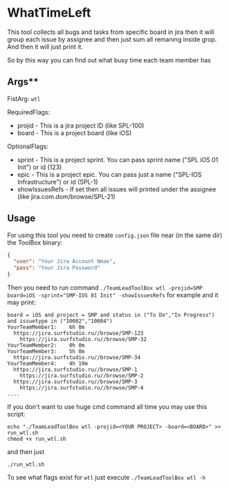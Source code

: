 # WhatTimeLeft

This tool collects all bugs and tasks from specific board in jira then it will group each issue by assignee and then just sum all remaning inside grop. And then it will just print it. 

So by this way you can find out what busy time each team member has

## Args**

FistArg: `wtl`

RequiredFlags:
- projid - This is a jira project ID (like SPL-100)
- board - This is a project board (like iOS)

OptionalFlags:
- sprint - This is a project sprint. You can pass sprint name ("SPL iOS 01 Init") or id (123)
- epic - This is a project epic. You can pass just a name ("SPL-IOS Infrastructure") or id (SPL-1)
- showIssuesRefs - If set then all issues will printed under the assignee (like jira.com.dom/browse/SPL-21)

## Usage

For using this tool you need to create `config.json` file near (in the same dir) the ToolBox binary:

```JSON
{
  "user": "Your Jira Account Nmae",
  "pass": "Your Jira Password"
}
```

Then you need to run command `./TeamLeadToolBox wtl -projid=SMP board=iOS -sprint="SMP-IOS 01 Init" -showIssuesRefs` for example and it may print:

```
board = iOS and project = SMP and status in ("To Do","In Progress") and issuetype in ("10002","10004")
YourTeamMember1: 	6h 0m
  https://jira.surfstudio.ru//browse/SMP-123
	https://jira.surfstudio.ru//browse/SMP-32
YourTeamMember2: 	0h 0m
YourTeamMember3: 	5h 0m
  https://jira.surfstudio.ru//browse/SMP-34
YourTeamMember4: 	4h 19m
  https://jira.surfstudio.ru//browse/SMP-1
	https://jira.surfstudio.ru//browse/SMP-2
  https://jira.surfstudio.ru//browse/SMP-3
	https://jira.surfstudio.ru//browse/SMP-4
....
```

If you don't want to use huge cmd command all time you may use this script:

```Shell
echo "./TeamLeadToolBox wtl -projid=<YOUR PROJECT> -board=<BOARD>" >> run_wtl.sh
chmod +x run_wtl.sh
```

and then just

```Shell
./run_wtl.sh
```

To see what flags exist for `wtl` just execute `./TeamLeadToolBox wtl -h`
